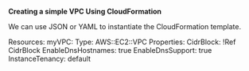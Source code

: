 __Creating a simple VPC Using CloudFormation__

We can use JSON or YAML to instantiate the CloudFormation template.

Resources:
  myVPC:
    Type: AWS::EC2::VPC
    Properties:
      CidrBlock: !Ref CidrBlock
      EnableDnsHostnames: true
      EnableDnsSupport: true
      InstanceTenancy: default

